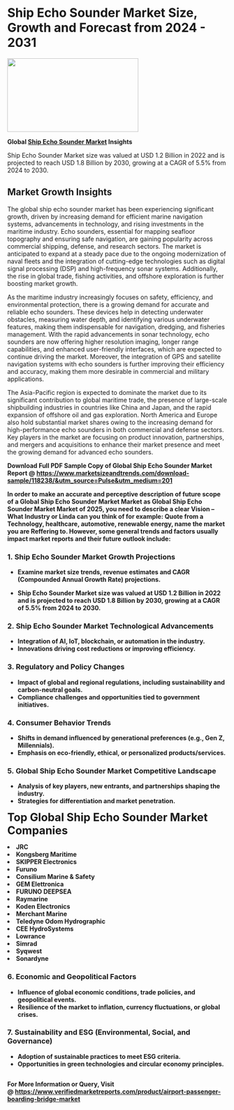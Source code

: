 <H1>Ship Echo Sounder Market Size, Growth and Forecast from 2024 - 2031</H1><img class="aligncenter size-medium wp-image-584254" src="https://thirdeyenews.in/wp-content/uploads/2024/09/Global-Market-Research-300x168.jpeg" alt="" width="300" height="168" /><p><strong>Global&nbsp;<a href="https://www.marketsizeandtrends.com/download-sample/118238/&amp;utm_source=Pulse&amp;utm_medium=201">Ship Echo Sounder Market</a> Insights</strong></p><p>Ship Echo Sounder Market size was valued at USD 1.2 Billion in 2022 and is projected to reach USD 1.8 Billion by 2030, growing at a CAGR of 5.5% from 2024 to 2030.</p><p><h2>Market Growth Insights</h2> <p>The global ship echo sounder market has been experiencing significant growth, driven by increasing demand for efficient marine navigation systems, advancements in technology, and rising investments in the maritime industry. Echo sounders, essential for mapping seafloor topography and ensuring safe navigation, are gaining popularity across commercial shipping, defense, and research sectors. The market is anticipated to expand at a steady pace due to the ongoing modernization of naval fleets and the integration of cutting-edge technologies such as digital signal processing (DSP) and high-frequency sonar systems. Additionally, the rise in global trade, fishing activities, and offshore exploration is further boosting market growth.</p> <p><strong></strong></p> <p>As the maritime industry increasingly focuses on safety, efficiency, and environmental protection, there is a growing demand for accurate and reliable echo sounders. These devices help in detecting underwater obstacles, measuring water depth, and identifying various underwater features, making them indispensable for navigation, dredging, and fisheries management. With the rapid advancements in sonar technology, echo sounders are now offering higher resolution imaging, longer range capabilities, and enhanced user-friendly interfaces, which are expected to continue driving the market. Moreover, the integration of GPS and satellite navigation systems with echo sounders is further improving their efficiency and accuracy, making them more desirable in commercial and military applications.</p> <p>The Asia-Pacific region is expected to dominate the market due to its significant contribution to global maritime trade, the presence of large-scale shipbuilding industries in countries like China and Japan, and the rapid expansion of offshore oil and gas exploration. North America and Europe also hold substantial market shares owing to the increasing demand for high-performance echo sounders in both commercial and defense sectors. Key players in the market are focusing on product innovation, partnerships, and mergers and acquisitions to enhance their market presence and meet the growing demand for advanced echo sounders.</p> <p><strong></p><p><span class=""><strong>Download Full PDF Sample Copy of Global Ship Echo Sounder Market Report</strong> @ <a href="https://www.marketsizeandtrends.com/download-sample/118238/&amp;utm_source=Pulse&amp;utm_medium=201" target="_blank">https://www.marketsizeandtrends.com/download-sample/118238/&amp;utm_source=Pulse&amp;utm_medium=201</a></span></p><p>In order to make an accurate and perceptive description of future scope of a Global&nbsp;Ship Echo Sounder Market Market as Global&nbsp;Ship Echo Sounder Market Market of 2025, you need to describe a clear Vision &ndash; What Industry or Linda can you think of for example: Quote from a Technology, healthcare, automotive, renewable energy, name the market you are Reffering to. However, some general trends and factors usually impact market reports and their future outlook include:</p><h3>1.&nbsp;<strong>Ship Echo Sounder Market Growth Projections</strong></h3><ul><li>Examine market size trends, revenue estimates and CAGR (Compounded Annual Growth Rate) projections.</li><li><p>Ship Echo Sounder Market size was valued at USD 1.2 Billion in 2022 and is projected to reach USD 1.8 Billion by 2030, growing at a CAGR of 5.5% from 2024 to 2030.</p></li></ul><h3>2.&nbsp;<strong>Ship Echo Sounder Market Technological Advancements</strong></h3><ul><li>Integration of AI, IoT, blockchain, or automation in the industry.</li><li>Innovations driving cost reductions or improving efficiency.</li></ul><h3>3.&nbsp;<strong>Regulatory and Policy Changes</strong></h3><ul><li>Impact of global and regional regulations, including sustainability and carbon-neutral goals.</li><li>Compliance challenges and opportunities tied to government initiatives.</li></ul><h3>4.&nbsp;<strong>Consumer Behavior Trends</strong></h3><ul><li>Shifts in demand influenced by generational preferences (e.g., Gen Z, Millennials).</li><li>Emphasis on eco-friendly, ethical, or personalized products/services.</li></ul><h3>5.&nbsp;<strong>Global Ship Echo Sounder Market Competitive Landscape</strong></h3><ul><li>Analysis of key players, new entrants, and partnerships shaping the industry.</li><li>Strategies for differentiation and market penetration.</li></ul><p data-pm-slice="1 1 []"><span style="color: inherit; font-family: inherit; font-size: 25px;">Top Global Ship Echo Sounder Market Companies</span></p><div class="" data-test-id=""><p><li>JRC</li><li> Kongsberg Maritime</li><li> SKIPPER Electronics</li><li> Furuno</li><li> Consilium Marine & Safety</li><li> GEM Elettronica</li><li> FURUNO DEEPSEA</li><li> Raymarine</li><li> Koden Electronics</li><li> Merchant Marine</li><li> Teledyne Odom Hydrographic</li><li> CEE HydroSystems</li><li> Lowrance</li><li> Simrad</li><li> Syqwest</li><li> Sonardyne</li></p></div><h3>6.&nbsp;<strong>Economic and Geopolitical Factors</strong></h3><ul><li>Influence of global economic conditions, trade policies, and geopolitical events.</li><li>Resilience of the market to inflation, currency fluctuations, or global crises.</li></ul><h3>7.&nbsp;<strong>Sustainability and ESG (Environmental, Social, and Governance)</strong></h3><ul><li>Adoption of sustainable practices to meet ESG criteria.</li><li>Opportunities in green technologies and circular economy principles.</li></ul><h2><strong style="font-size: 14px;">For More Information or Query, Visit @&nbsp;</strong><a style="background-color: #ffffff; font-size: 14px;" href="https://www.marketsizeandtrends.com/report/ship-echo-sounder-market/" target="_blank">https://www.verifiedmarketreports.com/product/airport-passenger-boarding-bridge-market</a></h2>
